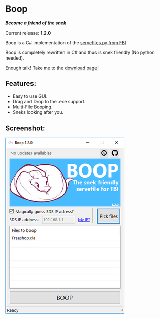 # Boop
***Become a friend of the snek***

Current release: **1.2.0**

Boop is a C# implementation of the [servefiles.py from FBI](https://github.com/Steveice10/FBI/tree/2.4.5/servefiles)

Boop is completely rewritten in C# and thus is snek friendly (No python needed).

Enough talk! Take me to the [download page!](https://github.com/miltoncandelero/Boop/releases/latest)

## Features:

* Easy to use GUI.
* Drag and Drop to the .exe support.
* Multi-File Booping.
* Sneks looking after you.

## Screenshot:

![Snek Screenshot](/Screenshot1.2.PNG?raw=true "Boop v1.1.0")

